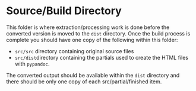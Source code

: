 # Source/Build Directory
This folder is where extraction/processing work is done before the converted 
version is moved to the `dist` directory. Once the build process is complete you 
should have one copy of the following within this folder:

- `src/src` directory containing original source files
- `src/dist`directory containing the partials used to create the HTML files 
with `pypandoc`. 

The converted output should be available within the `dist` directory and there 
should be only one copy of each src/partial/finished item.
